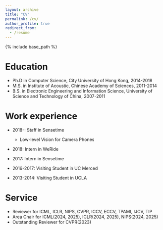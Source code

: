 ```yaml
---
layout: archive
title: "CV"
permalink: /cv/
author_profile: true
redirect_from:
  - /resume
---
```


{% include base_path %}

Education
======
* Ph.D in Computer Science, City University of Hong Kong, 2014-2018
* M.S. in Institute of Acoustic, Chinese Academy of Sciences, 2011-2014
* B.S. in Electronic Engineering and Information Science, University of Science and Technology of China, 2007-2011

Work experience
======
* 2018-: Staff in Sensetime
  * Low-level Vision for Camera Phones

* 2018: Intern in WeRide

* 2017: Intern in Sensetime

* 2016-2017: Visiting Student in UC Merced

* 2013-2014: Visiting Student in UCLA
  
Service
======
* Reviewer for ICML, ICLR, NIPS, CVPR, ICCV, ECCV, TPAMI, IJCV, TIP
* Area Chair for ICML(2024, 2025), ICLR(2024, 2025), NIPS(2024, 2025)
* Outstanding Reviewer for CVPR(2023)
